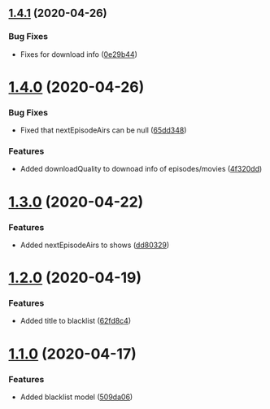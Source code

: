 ## [1.4.1](https://github.com/pct-org/mongo-models/compare/v1.4.0...v1.4.1) (2020-04-26)


### Bug Fixes

* Fixes for download info ([0e29b44](https://github.com/pct-org/mongo-models/commit/0e29b443ca68bda739f721699dade478b2ea2424))



# [1.4.0](https://github.com/pct-org/mongo-models/compare/v1.3.0...v1.4.0) (2020-04-26)


### Bug Fixes

* Fixed that nextEpisodeAirs can be null ([65dd348](https://github.com/pct-org/mongo-models/commit/65dd34841fdbf869ab5e1512b198776653f7dff6))


### Features

* Added downloadQuality to downoad info of episodes/movies ([4f320dd](https://github.com/pct-org/mongo-models/commit/4f320dd1c398f36d0e2d1cc197c4a4dfed5c8af0))



# [1.3.0](https://github.com/pct-org/mongo-models/compare/v1.2.0...v1.3.0) (2020-04-22)


### Features

* Added nextEpisodeAirs to shows ([dd80329](https://github.com/pct-org/mongo-models/commit/dd803290f512a7c511cfdef754dca44d74599cfb))



# [1.2.0](https://github.com/pct-org/mongo-models/compare/v1.1.0...v1.2.0) (2020-04-19)


### Features

* Added title to blacklist ([62fd8c4](https://github.com/pct-org/mongo-models/commit/62fd8c494dc45bfef8ac254f2f0356e231f01a97))



# [1.1.0](https://github.com/pct-org/mongo-models/compare/v1.0.0...v1.1.0) (2020-04-17)


### Features

* Added blacklist model ([509da06](https://github.com/pct-org/mongo-models/commit/509da06261d8c9683bca28fcb64b2be9bcc0cf95))



